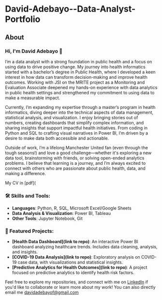 # David-Adebayo--Data-Analyst-Portfolio
## About
### Hi, I'm David Adebayo 👋

I’m a data analyst with a strong foundation in public health and a focus on using data to drive positive change. My journey into health informatics started with a bachelor’s degree in Public Health, where I developed a keen interest in how data can transform decision-making and improve health outcomes. Working with JSI on the MRITE project as a Monitoring and Evaluation Associate deepened my hands-on experience with data analytics in public health settings and strengthened my commitment to using data to make a measurable impact.

Currently, I’m expanding my expertise through a master’s program in health informatics, diving deeper into the technical aspects of data management, statistical analysis, and visualization. I enjoy bringing stories out of numbers, creating dashboards that simplify complex information, and sharing insights that support impactful health initiatives. From coding in Python and SQL to crafting visual narratives in Power BI, I’m driven by a desire to make data both accessible and actionable.

Outside of work, I’m a lifelong Manchester United fan (even through the tough seasons!) and love a good challenge—whether it's exploring a new data tool, brainstorming with friends, or solving open-ended analytics problems. I believe that learning is a journey, and I’m always excited to connect with others who are passionate about public health, data, and making a difference.

My CV in [pdf](

### 🛠️ Skills and Tools:
- **Languages**: Python, R, SQL, Microsoft Excel/Google Sheets
- **Data Analysis & Visualization**: Power BI, Tableau
- **Other Tools**: Jupyter Notebook, Git

### 🌟 Featured Projects:
- **[Health Data Dashboard](link to repo)**: An interactive Power BI dashboard analyzing healthcare trends. Includes data cleaning, analysis, and insights.
- **[COVID-19 Data Analysis](link to repo)**: Exploratory analysis on COVID-19 case data, with visualizations and statistical insights.
- **[Predictive Analytics for Health Outcomes](link to repo)**: A project focused on predictive analytics to identify health risk factors.

Feel free to explore my repositories, and connect with me on [LinkedIn](www.linkedin.com/in/david-adebayo-7aa797240) if you'd like to collaborate or learn more about my work! You can also directly email me davidadebayof@gmail.com
